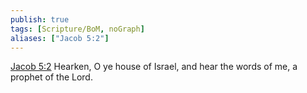 ```yaml
---
publish: true
tags: [Scripture/BoM, noGraph]
aliases: ["Jacob 5:2"]
---
```

[Jacob 5:2](https://churchofjesuschrist.org/study/scriptures/bofm/jacob/5?lang=eng&id=p2#p2) Hearken, O ye house of Israel, and hear the words of me, a prophet of the Lord.
